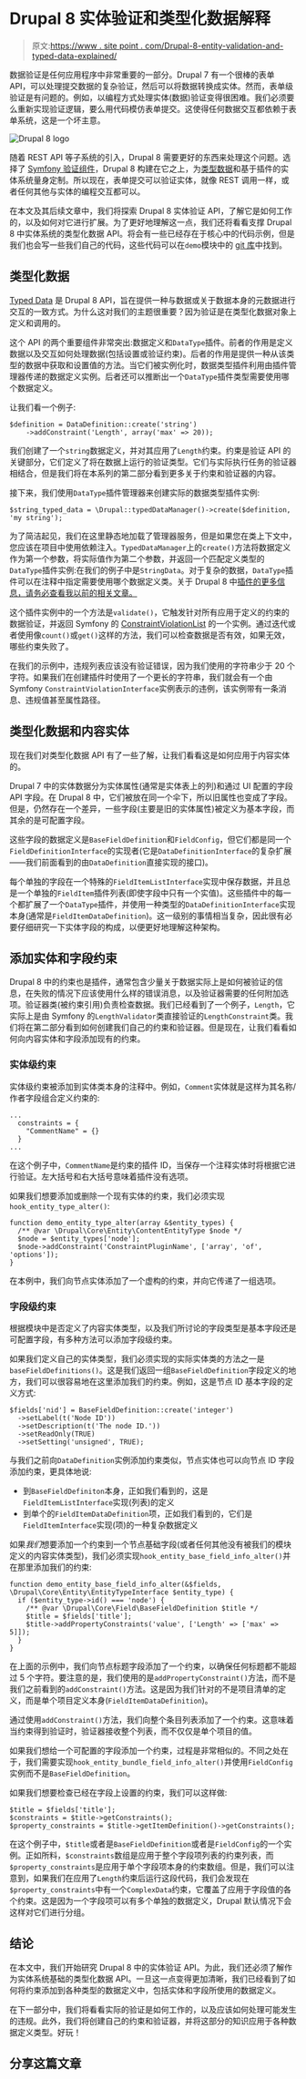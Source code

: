 # Drupal 8 实体验证和类型化数据解释

> 原文:[https://www . site point . com/Drupal-8-entity-validation-and-typed-data-explained/](https://www.sitepoint.com/drupal-8-entity-validation-and-typed-data-explained/)

数据验证是任何应用程序中非常重要的一部分。Drupal 7 有一个很棒的表单 API，可以处理提交数据的复杂验证，然后可以将数据转换成实体。然而，表单级验证是有问题的。例如，以编程方式处理实体(数据)验证变得很困难。我们必须要么重新实现验证逻辑，要么用代码模仿表单提交。这使得任何数据交互都依赖于表单系统，这是一个坏主意。

![Drupal 8 logo](../Images/231563ef9e7011aefaa17d08645cf05e.png)

随着 REST API 等子系统的引入，Drupal 8 需要更好的东西来处理这个问题。选择了 [Symfony 验证组件](http://symfony.com/doc/current/book/validation.html)，Drupal 8 构建在它之上，为[类型数据](https://www.drupal.org/node/1794140)和基于插件的实体系统量身定制。所以现在，表单提交可以验证实体，就像 REST 调用一样，或者任何其他与实体的编程交互都可以。

在本文及其后续文章中，我们将探索 Drupal 8 实体验证 API，了解它是如何工作的，以及如何对它进行扩展。为了更好地理解这一点，我们还将看看支撑 Drupal 8 中实体系统的类型化数据 API。将会有一些已经存在于核心中的代码示例，但是我们也会写一些我们自己的代码，这些代码可以在`demo`模块中的 [git 库](https://github.com/upchuk/d8-demo-modules/tree/master/demo)中找到。

## 类型化数据

[Typed Data](https://api.drupal.org/api/drupal/core%21core.api.php/group/typed_data/8) 是 Drupal 8 API，旨在提供一种与数据或关于数据本身的元数据进行交互的一致方式。为什么这对我们的主题很重要？因为验证是在类型化数据对象上定义和调用的。

这个 API 的两个重要组件非常突出:数据定义和`DataType`插件。前者的作用是定义数据以及交互如何处理数据(包括设置或验证约束)。后者的作用是提供一种从该类型的数据中获取和设置值的方法。当它们被实例化时，数据类型插件利用由插件管理器传递的数据定义实例。后者还可以推断出一个`DataType`插件类型需要使用哪个数据定义。

让我们看一个例子:

```
$definition = DataDefinition::create('string')
    ->addConstraint('Length', array('max' => 20)); 
```

我们创建了一个`string`数据定义，并对其应用了`Length`约束。约束是验证 API 的关键部分，它们定义了将在数据上运行的验证类型。它们与实际执行任务的验证器相结合，但是我们将在本系列的第二部分看到更多关于约束和验证器的内容。

接下来，我们使用`DataType`插件管理器来创建实际的数据类型插件实例:

```
$string_typed_data = \Drupal::typedDataManager()->create($definition, 'my string'); 
```

为了简洁起见，我们在这里静态地加载了管理器服务，但是如果您在类上下文中，您应该在项目中使用依赖注入。`TypedDataManager`上的`create()`方法将数据定义作为第一个参数，将实际值作为第二个参数，并返回一个匹配定义类型的`DataType`插件实例:在我们的例子中是`StringData`。对于复杂的数据，`DataType`插件可以在注释中指定需要使用哪个数据定义类。关于 Drupal 8 中[插件的更多信息，请务必查看我以前的相关文章。](https://www.sitepoint.com/drupal-8-custom-plugin-types/)

这个插件实例中的一个方法是`validate()`，它触发针对所有应用于定义的约束的数据验证，并返回 Symfony 的 [ConstraintViolationList](http://api.symfony.com/2.3/Symfony/Component/Validator/ConstraintViolationList.html) 的一个实例。通过迭代或者使用像`count()`或`get()`这样的方法，我们可以检查数据是否有效，如果无效，哪些约束失败了。

在我们的示例中，违规列表应该没有验证错误，因为我们使用的字符串少于 20 个字符。如果我们在创建插件时使用了一个更长的字符串，我们就会有一个由 Symfony `ConstraintViolationInterface`实例表示的违例，该实例带有一条消息、违规值甚至属性路径。

## 类型化数据和内容实体

现在我们对类型化数据 API 有了一些了解，让我们看看这是如何应用于内容实体的。

Drupal 7 中的实体数据分为实体属性(通常是实体表上的列)和通过 UI 配置的字段 API 字段。在 Drupal 8 中，它们被放在同一个伞下，所以旧属性也变成了字段。但是，仍然存在一个差异，一些字段(主要是旧的实体属性)被定义为基本字段，而其余的是可配置字段。

这些字段的数据定义是`BaseFieldDefinition`和`FieldConfig`，但它们都是同一个`FieldDefinitionInterface`的实现者(它是`DataDefinitionInterface`的复杂扩展——我们前面看到的由`DataDefinition`直接实现的接口)。

每个单独的字段在一个特殊的`FieldItemListInterface`实现中保存数据，并且总是一个单独的`FieldItem`插件列表(即使字段中只有一个实值)。这些插件中的每一个都扩展了一个`DataType`插件，并使用一种类型的`DataDefinitionInterface`实现本身(通常是`FieldItemDataDefinition`)。这一级别的事情相当复杂，因此很有必要仔细研究一下实体字段的构成，以便更好地理解这种架构。

## 添加实体和字段约束

Drupal 8 中的约束也是插件，通常包含少量关于数据实际上是如何被验证的信息，在失败的情况下应该使用什么样的错误消息，以及验证器需要的任何附加选项。验证器类(被约束引用)负责检查数据。我们已经看到了一个例子，`Length`，它实际上是由 Symfony 的`LengthValidator`类直接验证的`LengthConstraint`类。我们将在第二部分看到如何创建我们自己的约束和验证器。但是现在，让我们看看如何向内容实体和字段添加现有的约束。

### 实体级约束

实体级约束被添加到实体类本身的注释中。例如，`Comment`实体就是这样为其名称/作者字段组合定义约束的:

```
...
  constraints = {
    "CommentName" = {}
  }
... 
```

在这个例子中，`CommentName`是约束的插件 ID，当保存一个注释实体时将根据它进行验证。左大括号和右大括号意味着插件没有选项。

如果我们想要添加或删除一个现有实体的约束，我们必须实现`hook_entity_type_alter()`:

```
function demo_entity_type_alter(array &$entity_types) {
  /** @var \Drupal\Core\Entity\ContentEntityType $node */
  $node = $entity_types['node'];
  $node->addConstraint('ConstraintPluginName', ['array', 'of', 'options']);
} 
```

在本例中，我们向节点实体添加了一个虚构的约束，并向它传递了一组选项。

### 字段级约束

根据模块中是否定义了内容实体类型，以及我们所讨论的字段类型是基本字段还是可配置字段，有多种方法可以添加字段级约束。

如果我们定义自己的实体类型，我们必须实现的实际实体类的方法之一是`baseFieldDefinitions()`。这是我们返回一组`BaseFieldDefinition`字段定义的地方，我们可以很容易地在这里添加我们的约束。例如，这是节点 ID 基本字段的定义方式:

```
$fields['nid'] = BaseFieldDefinition::create('integer')
  ->setLabel(t('Node ID'))
  ->setDescription(t('The node ID.'))
  ->setReadOnly(TRUE)
  ->setSetting('unsigned', TRUE); 
```

与我们之前向`DataDefinition`实例添加约束类似，节点实体也可以向节点 ID 字段添加约束，更具体地说:

*   到`BaseFieldDefiniton`本身，正如我们看到的，这是`FieldItemListInterface`实现(列表)的定义
*   到单个的`FieldItemDataDefinition`项，正如我们看到的，它们是`FieldItemInterface`实现(项)的一种复杂数据定义

如果*我们*想要添加一个约束到一个节点基础字段(或者任何其他没有被我们的模块定义的内容实体类型)，我们必须实现`hook_entity_base_field_info_alter()`并在那里添加我们的约束:

```
function demo_entity_base_field_info_alter(&$fields, \Drupal\Core\Entity\EntityTypeInterface $entity_type) {
  if ($entity_type->id() === 'node') {
    /** @var \Drupal\Core\Field\BaseFieldDefinition $title */
    $title = $fields['title'];
    $title->addPropertyConstraints('value', ['Length' => ['max' => 5]]);
  }
} 
```

在上面的示例中，我们向节点标题字段添加了一个约束，以确保任何标题都不能超过 5 个字符。要注意的是，我们使用的是`addPropertyConstraint()`方法，而不是我们之前看到的`addConstraint()`方法。这是因为我们针对的不是项目清单的定义，而是单个项目定义本身(`FieldItemDataDefinition`)。

通过使用`addConstraint()`方法，我们向整个条目列表添加了一个约束。这意味着当约束得到验证时，验证器接收整个列表，而不仅仅是单个项目的值。

如果我们想给一个可配置的字段添加一个约束，过程是非常相似的。不同之处在于，我们需要实现`hook_entity_bundle_field_info_alter()`并使用`FieldConfig`实例而不是`BaseFieldDefinition`。

如果我们想要检查已经在字段上设置的约束，我们可以这样做:

```
$title = $fields['title'];
$constraints = $title->getConstraints();
$property_constraints = $title->getItemDefinition()->getConstraints(); 
```

在这个例子中，`$title`或者是`BaseFieldDefinition`或者是`FieldConfig`的一个实例。正如所料，`$constraints`数组是应用于整个字段项列表的约束列表，而`$property_constraints`是应用于单个字段项本身的约束数组。但是，我们可以注意到，如果我们在应用了`Length`约束后运行这段代码，我们会发现在`$property_constraints`中有一个`ComplexData`约束，它覆盖了应用于字段值的各个约束。这是因为一个字段项可以有多个单独的数据定义，Drupal 默认情况下会这样对它们进行分组。

## 结论

在本文中，我们开始研究 Drupal 8 中的实体验证 API。为此，我们还必须了解作为实体系统基础的类型化数据 API。一旦这一点变得更加清晰，我们已经看到了如何将约束添加到各种类型的数据定义中，包括实体和字段所使用的数据定义。

在下一部分中，我们将看看实际的验证是如何工作的，以及应该如何处理可能发生的违规。此外，我们将创建自己的约束和验证器，并将这部分的知识应用于各种数据定义类型。好玩！

## 分享这篇文章